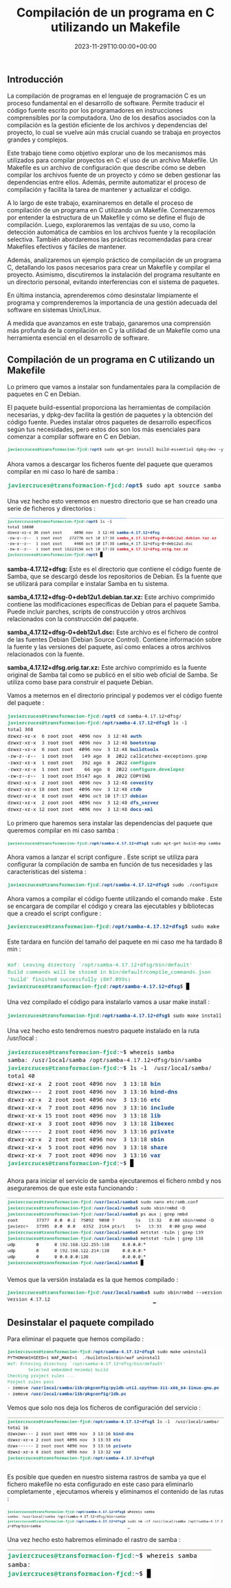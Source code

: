 ﻿---
title: "Compilación de un programa en C utilizando un Makefile"
date: 2023-11-29T10:00:00+00:00
description: Compilación de un programa en C utilizando un Makefile
tags: [Sistemas,ISO,ASO,Linux]
hero: images/sistemas/compilacion_de_un_programa_en_c/compilacion_de_un_programa_en_c.jpg
---



## Introducción

La compilación de programas en el lenguaje de programación C es un proceso fundamental en el desarrollo de software. Permite traducir el código fuente escrito por los programadores en instrucciones comprensibles por la computadora. Uno de los desafíos asociados con la compilación es la gestión eficiente de los archivos y dependencias del proyecto, lo cual se vuelve aún más crucial cuando se trabaja en proyectos grandes y complejos.

Este trabajo tiene como objetivo explorar uno de los mecanismos más utilizados para compilar proyectos en C: el uso de un archivo Makefile. Un Makefile es un archivo de configuración que describe cómo se deben compilar los archivos fuente de un proyecto y cómo se deben gestionar las dependencias entre ellos. Además, permite automatizar el proceso de compilación y facilita la tarea de mantener y actualizar el código.

A lo largo de este trabajo, examinaremos en detalle el proceso de compilación de un programa en C utilizando un Makefile. Comenzaremos por entender la estructura de un Makefile y cómo se define el flujo de compilación. Luego, exploraremos las ventajas de su uso, como la detección automática de cambios en los archivos fuente y la recopilación selectiva. También abordaremos las prácticas recomendadas para crear Makefiles efectivos y fáciles de mantener.

Además, analizaremos un ejemplo práctico de compilación de un programa C, detallando los pasos necesarios para crear un Makefile y compilar el proyecto. Asimismo, discutiremos la instalación del programa resultante en un directorio personal, evitando interferencias con el sistema de paquetes.

En última instancia, aprenderemos cómo desinstalar limpiamente el programa y comprenderemos la importancia de una gestión adecuada del software en sistemas Unix/Linux.

A medida que avanzamos en este trabajo, ganaremos una comprensión más profunda de la compilación en C y la utilidad de un Makefile como una herramienta esencial en el desarrollo de software.

## Compilación de un programa en C utilizando un Makefile

Lo primero que vamos a instalar son fundamentales para la compilación de paquetes en C en Debian. 

El paquete build-essential proporciona las herramientas de compilación necesarias, y dpkg-dev facilita la gestión de paquetes y la obtención del código fuente. Puedes instalar otros paquetes de desarrollo específicos según tus necesidades, pero estos dos son los más esenciales para comenzar a compilar software en C en Debian.

![](/sistemas/compilaciones_linux/compilacion_de_un_programa_en_c_utilizando_un_makefile/img/Aspose.Words.8ff888af-0a68-4078-abc5-23793c63b7ef.001.png)

Ahora vamos a descargar los ficheros fuente del paquete que queramos compilar en mi caso lo haré de samba :

![](/sistemas/compilaciones_linux/compilacion_de_un_programa_en_c_utilizando_un_makefile/img/Aspose.Words.8ff888af-0a68-4078-abc5-23793c63b7ef.002.png)

Una vez hecho esto veremos en nuestro directorio que se han creado una serie de ficheros y directorios :

![](/sistemas/compilaciones_linux/compilacion_de_un_programa_en_c_utilizando_un_makefile/img/Aspose.Words.8ff888af-0a68-4078-abc5-23793c63b7ef.003.png)

**samba-4.17.12+dfsg:** Este es el directorio que contiene el código fuente de Samba, que se descargó desde los repositorios de Debian. Es la fuente que se utilizará para compilar e instalar Samba en tu sistema.

**samba\_4.17.12+dfsg-0+deb12u1.debian.tar.xz:**  Este  archivo  comprimido  contiene  las modificaciones específicas de Debian para el paquete Samba. Puede incluir parches, scripts de construcción y otros archivos relacionados con la construcción del paquete.

**samba\_4.17.12+dfsg-0+deb12u1.dsc:** Este archivo es el fichero de control de las fuentes Debian (Debian Source Control). Contiene información sobre la fuente y las versiones del paquete, así como enlaces a otros archivos relacionados con la fuente.

**samba\_4.17.12+dfsg.orig.tar.xz:** Este archivo comprimido es la fuente original de Samba tal como se publicó en el sitio web oficial de Samba. Se utiliza como base para construir el paquete Debian.

Vamos a meternos en el directorio principal y podemos ver el código fuente del paquete :

![](/sistemas/compilaciones_linux/compilacion_de_un_programa_en_c_utilizando_un_makefile/img/Aspose.Words.8ff888af-0a68-4078-abc5-23793c63b7ef.004.png)

Lo primero que haremos sera instalar las dependencias del paquete que queremos compilar en mi caso samba  : 

![](/sistemas/compilaciones_linux/compilacion_de_un_programa_en_c_utilizando_un_makefile/img/Aspose.Words.8ff888af-0a68-4078-abc5-23793c63b7ef.005.png)

Ahora vamos a lanzar el script configure . Este script se utiliza para configurar la compilación de samba en función de tus necesidades y las características del sistema :

![](/sistemas/compilaciones_linux/compilacion_de_un_programa_en_c_utilizando_un_makefile/img/Aspose.Words.8ff888af-0a68-4078-abc5-23793c63b7ef.006.png)

Ahora vamos a compilar el código  fuente utilizando el comando make . Este se encargara de compilar el código y creara las ejecutables y bibliotecas que a creado el script configure :

![](/sistemas/compilaciones_linux/compilacion_de_un_programa_en_c_utilizando_un_makefile/img/Aspose.Words.8ff888af-0a68-4078-abc5-23793c63b7ef.007.png)

Este tardara en función del tamaño del paquete en mi caso me ha tardado 8 min :

![](/sistemas/compilaciones_linux/compilacion_de_un_programa_en_c_utilizando_un_makefile/img/Aspose.Words.8ff888af-0a68-4078-abc5-23793c63b7ef.008.png)

Una vez compilado el código para instalarlo vamos a usar make install : 

![](/sistemas/compilaciones_linux/compilacion_de_un_programa_en_c_utilizando_un_makefile/img/Aspose.Words.8ff888af-0a68-4078-abc5-23793c63b7ef.009.png)

Una vez hecho esto tendremos nuestro paquete instalado en la ruta /usr/local :

![](/sistemas/compilaciones_linux/compilacion_de_un_programa_en_c_utilizando_un_makefile/img/Aspose.Words.8ff888af-0a68-4078-abc5-23793c63b7ef.010.png)

Ahora para iniciar el servicio de samba ejecutaremos el fichero nmbd  y nos aseguraremos de que este esta funcionando :

![](/sistemas/compilaciones_linux/compilacion_de_un_programa_en_c_utilizando_un_makefile/img/Aspose.Words.8ff888af-0a68-4078-abc5-23793c63b7ef.011.png)

Vemos que la versión instalada es la que hemos compilado :

![](/sistemas/compilaciones_linux/compilacion_de_un_programa_en_c_utilizando_un_makefile/img/Aspose.Words.8ff888af-0a68-4078-abc5-23793c63b7ef.012.png)

## Desinstalar el paquete compilado

Para eliminar el paquete que hemos compilado :

![](/sistemas/compilaciones_linux/compilacion_de_un_programa_en_c_utilizando_un_makefile/img/Aspose.Words.8ff888af-0a68-4078-abc5-23793c63b7ef.013.png)

Vemos que solo nos deja los ficheros de configuración del servicio :

![](/sistemas/compilaciones_linux/compilacion_de_un_programa_en_c_utilizando_un_makefile/img/Aspose.Words.8ff888af-0a68-4078-abc5-23793c63b7ef.014.png)

Es posible que queden en nuestro sistema rastros de samba ya que el fichero makefile no esta configurado en este caso para eliminarlo completamente , ejecutamos whereis y eliminamos el contenido de las rutas :

![](/sistemas/compilaciones_linux/compilacion_de_un_programa_en_c_utilizando_un_makefile/img/Aspose.Words.8ff888af-0a68-4078-abc5-23793c63b7ef.015.png)

Una vez hecho esto habremos eliminado el rastro de samba :

![](/sistemas/compilaciones_linux/compilacion_de_un_programa_en_c_utilizando_un_makefile/img/Aspose.Words.8ff888af-0a68-4078-abc5-23793c63b7ef.016.png)

